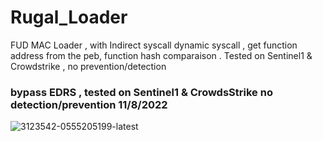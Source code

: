 # Rugal_Loader
FUD MAC Loader , with Indirect syscall dynamic syscall , get function address from the peb, function hash comparaison . Tested on Sentinel1 &amp; Crowdstrike , no prevention/detection
### bypass EDRS , tested on Sentinel1 & CrowdsStrike no detection/prevention 11/8/2022


![3123542-0555205199-latest](https://user-images.githubusercontent.com/110354855/200681777-81ebab3c-cabb-4e0b-a17f-9b95e6e50346.png)
